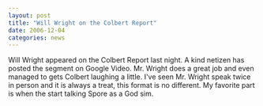 ```yaml
---
layout: post
title: "Will Wright on the Colbert Report"
date: 2006-12-04
categories: news
---
```


Will Wright appeared on the Colbert Report last night. A kind netizen has posted the segment on Google Video. Mr. Wright does a great job and even managed to gets Colbert laughing a little. I've seen Mr. Wright speak twice in person and it is always a treat, this format is no different. My favorite part is when the start talking Spore as a God sim.